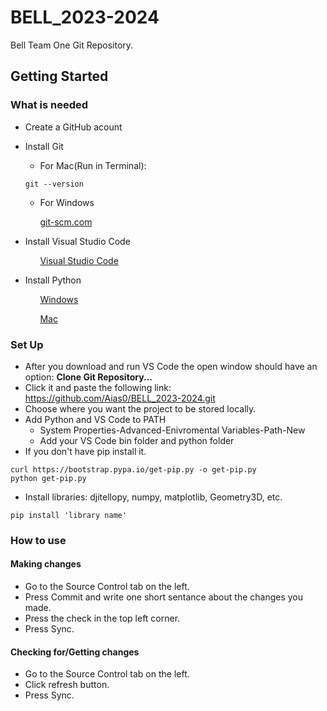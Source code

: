 ﻿# BELL_2023-2024
Bell Team One Git Repository. 
## Getting Started

### What is needed

* Create a GitHub acount
* Install Git
    * For Mac(Run in Terminal):
    ```
    git --version
    ```
    * For Windows

    &nbsp;&nbsp;&nbsp;&nbsp;&nbsp;&nbsp;[git-scm.com](https://git-scm.com/download/win)
* Install Visual Studio Code

    &nbsp;&nbsp;&nbsp;&nbsp;&nbsp;&nbsp;[Visual Studio Code](https://code.visualstudio.com/download)
* Install Python

    &nbsp;&nbsp;&nbsp;&nbsp;&nbsp;&nbsp;[Windows](https://www.python.org/downloads/windows/)

    &nbsp;&nbsp;&nbsp;&nbsp;&nbsp;&nbsp;[Mac](https://www.python.org/downloads/macos/)

### Set Up

* After you download and run VS Code the open window should have an option: **Clone Git Repository...** 
* Click it and paste the following link: https://github.com/Aias0/BELL_2023-2024.git
* Choose where you want the project to be stored locally.
* Add Python and VS Code to PATH
    * System Properties-Advanced-Enivromental Variables-Path-New
    * Add your VS Code bin folder and python folder
* If you don't have pip install it.
```
curl https://bootstrap.pypa.io/get-pip.py -o get-pip.py
python get-pip.py
```
* Install libraries: djitellopy, numpy, matplotlib, Geometry3D, etc.
```
pip install 'library name'
```


### How to use

#### Making changes
* Go to the Source Control tab on the left.
* Press Commit and write one short sentance about the changes you made.
* Press the check in the top left corner.
* Press Sync.

#### Checking for/Getting changes
* Go to the Source Control tab on the left.
* Click refresh button.
* Press Sync.
